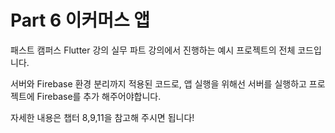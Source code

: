 # Part 6 이커머스 앱

패스트 캠퍼스 Flutter 강의 실무 파트 강의에서 진행하는 예시 프로젝트의 전체 코드입니다.

서버와 Firebase 환경 분리까지 적용된 코드로,
앱 실행을 위해선 서버를 실행하고 프로젝트에 Firebase를 추가 해주어야합니다.

자세한 내용은 챕터 8,9,11을 참고해 주시면 됩니다!
